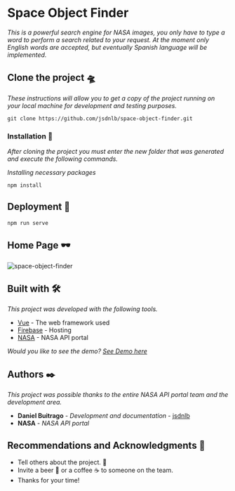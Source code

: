 # Space Object Finder

_This is a powerful search engine for NASA images, you only have to type a word to perform a search related to your request. At the moment only English words are accepted, but eventually Spanish language will be implemented._

## Clone the project 🛸

_These instructions will allow you to get a copy of the project running on your local machine for development and testing purposes._

```
git clone https://github.com/jsdnlb/space-object-finder.git
```

### Installation 🔧

_After cloning the project you must enter the new folder that was generated and execute the following commands._

_Installing necessary packages_

```
npm install
```

## Deployment 🚀

```
npm run serve
```
## Home Page 🕶
![space-object-finder](https://user-images.githubusercontent.com/17171887/126372083-dbf58b72-39ef-4175-8c1b-2dbc25a70cbf.png)
## Built with 🛠️

_This project was developed with the following tools._

* [Vue](https://vuejs.org/) - The web framework used
* [Firebase](https://firebase.google.com/?hl=en) - Hosting
* [NASA](https://api.nasa.gov/) - NASA API portal

_Would you like to see the demo? [See Demo here](https://space-object-finder.web.app/)_

## Authors ✒️

_This project was possible thanks to the entire NASA API portal team and the development area._

* **Daniel Buitrago** - *Development and documentation* - [jsdnlb](https://github.com/jsdnlb)
* **NASA** - *NASA API portal* 

## Recommendations and Acknowledgments 🎁

* Tell others about the project. 📢
* Invite a beer 🍺 or a coffee ☕ to someone on the team. 
* Thanks for your time!
